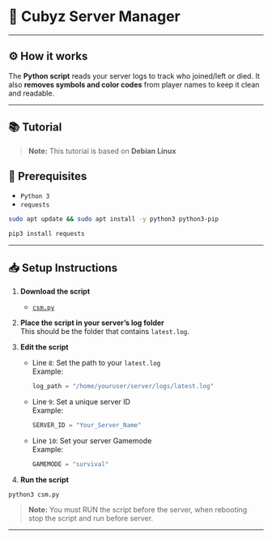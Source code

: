 # 🚀 **Cubyz Server Manager**

---

## ⚙️ How it works  
The **Python script** reads your server logs to track who joined/left or died.
It also **removes symbols and color codes** from player names to keep it clean and readable.

---

## 📚 Tutorial

> **Note:** This tutorial is based on **Debian Linux**

## 🔧 Prerequisites
- `Python 3`
- `requests`

```bash
sudo apt update && sudo apt install -y python3 python3-pip
```
```bash
pip3 install requests
```
---

## 📥 Setup Instructions

1. **Download the script**  
   - [`csm.py`](https://github.com/iNiKKo/cubyz-server-list/blob/main/Scripts/csm.py)

2. **Place the script in your server’s log folder**  
   This should be the folder that contains `latest.log`.

3. **Edit the script**
   - Line `8`: Set the path to your `latest.log`  
     Example:
     ```python
     log_path = "/home/youruser/server/logs/latest.log"
     ```
   - Line `9`: Set a unique server ID  
     Example:
     ```python
     SERVER_ID = "Your_Server_Name"
     ```
   - Line `10`: Set your server Gamemode  
     Example:
     ```python
     GAMEMODE = "survival"
     ```

4. **Run the script**
```bash
python3 csm.py
```
> **Note:** You must RUN the script before the server, when rebooting stop the script and run before server.
---
